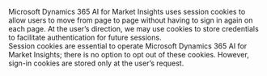 Microsoft Dynamics 365 AI for Market Insights uses session cookies to allow users to move from page to page without having to sign in again on each page. At the user’s direction, we may use cookies to store credentials to facilitate authentication for future sessions.   
 Session cookies are essential to operate Microsoft Dynamics 365 AI for Market Insights; there is no option to opt out of these cookies. However, sign-in cookies are stored only at the user’s request.